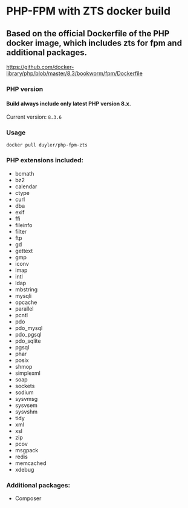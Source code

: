 # PHP-FPM with ZTS docker build
## Based on the official Dockerfile of the PHP docker image, which includes zts for fpm and additional packages.

https://github.com/docker-library/php/blob/master/8.3/bookworm/fpm/Dockerfile

### PHP version
#### Build always include only latest PHP version 8.x.
Current version: `8.3.6`

### Usage

`docker pull duyler/php-fpm-zts`

### PHP extensions included:

* bcmath
* bz2
* calendar
* ctype
* curl
* dba
* exif
* ffi
* fileinfo
* filter
* ftp
* gd
* gettext
* gmp
* iconv
* imap
* intl
* ldap
* mbstring
* mysqli
* opcache
* parallel
* pcntl
* pdo
* pdo_mysql
* pdo_pgsql
* pdo_sqlite
* pgsql
* phar
* posix
* shmop
* simplexml
* soap
* sockets
* sodium
* sysvmsg
* sysvsem
* sysvshm
* tidy
* xml
* xsl
* zip
* pcov
* msgpack
* redis
* memcached
* xdebug

### Additional packages:

* Composer
